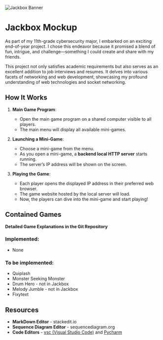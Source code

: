 ![Jackbox Banner](https://imageio.forbes.com/specials-images/imageserve/63247e73c8d083bd3bb00cbb/Jackbox-Games-logo-surrounded-by-its-game-logos/960x0.jpg?format=jpg&width=960)
# Jackbox Mockup
As part of my 11th-grade cybersecurity major, I embarked on an exciting end-of-year project. I chose this endeavor because it promised a blend of fun, intrigue, and challenge—something I could create and share with my friends.

This project not only satisfies academic requirements but also serves as an excellent addition to job interviews and resumes. It delves into various facets of networking and web development, showcasing my profound understanding of web technologies and socket networking.

## How It Works

1.  **Main Game Program**:
    
    -   Open the main game program on a shared computer visible to all players.
    -   The main menu will display all available mini-games.
2.  **Launching a Mini-Game**:
    
    -   Choose a mini-game from the menu.
    -   As you open a mini-game, a  **backend local HTTP server**  starts running.
    -   The server’s IP address will be shown on the screen.
3.  **Playing the Game**:
    
    -   Each player opens the displayed IP address in their preferred web browser.
    -   The game website hosted by the local server will load.
    -   Now, the players can dive into the mini-game and start playing!
  
## Contained Games
**Detailed Game Explanations in the Git Repository**
### Implemented:

 - None

### To be implemented:
 - Quiplash
 - Monster Seeking Monster
 - Drum Hero - not in Jackbox
 - Melody Jumble - not in Jackbox
 - Fixytext

## Resources

 - **MarkDown Editor** - stackedit.io
 - **Sequence Diagram Editor** - sequencediagram.org
 - **Code Editors** - [vsc (Visual Studio Code)](https://code.visualstudio.com/) and [Pycharm](https://www.jetbrains.com/pycharm/)
